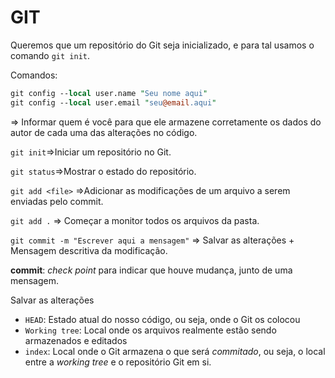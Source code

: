 # GIT 



Queremos que um repositório do Git seja inicializado, e para tal usamos o comando `git init`.

Comandos:

```perl
git config --local user.name "Seu nome aqui"
git config --local user.email "seu@email.aqui"
```

=> Informar quem é você para que ele armazene corretamente os dados do autor de cada uma das alterações no código.

`git init`=>Iniciar um repositório no Git.

`git status`=>Mostrar o estado do repositório.

`git add <file>` =>Adicionar as modificações de um arquivo a serem enviadas pelo commit.

`git add .` => Começar a monitor todos os arquivos da pasta.

`git commit -m "Escrever aqui a mensagem"` => Salvar as alterações + Mensagem descritiva da modificação.



**commit**: *check point* para indicar que houve mudança, junto de uma mensagem.

 Salvar as alterações

- `HEAD`: Estado atual do nosso código, ou seja, onde o Git os colocou
- `Working tree`: Local onde os arquivos realmente estão sendo armazenados e editados
- `index`: Local onde o Git armazena o que será *commitado*, ou seja, o local entre a *working tree* e o repositório Git em si.